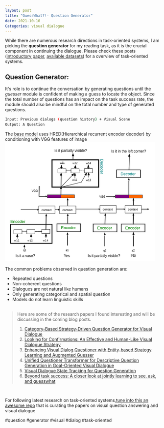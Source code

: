 ```yaml
---
layout: post
title: "GuessWhat?!- Question Generator"
date: 2021-10-10
Categories: visual dialogue
---
```


While there are numerous research directions in task-oriented systems, I am picking the **question generator** for my reading task, as it is the crucial component in continuing the dialogue. Please check these posts ([introductory paper](https://sodhinchu.github.io/2021/10/01/guesswhat-baselines/), [available datasets](https://sodhinchu.github.io/2021/09/29/guesswhat-datasets(2)/)) for a overview of task-oriented systems.

## Question Generator:
It's role is to continue the conversation by generating questions until the *guesser* module is confident of making a guess to locate the object. Since the total number of questions has an impact on the task success rate, the module should also be mindful on the total number and type of generated questions.<br/>
```bash
Input: Previous dialogs (question history) + Visual Scene
Output: A Question
```
The [base model](https://sodhinchu.github.io/2021/10/01/guesswhat-baselines/) uses HRED(Hierarchical recurrent encoder decoder) by conditioning with VGG features of image<br/>
 ![Question Generator Model](/images/base_model_qgen.png)
 
 

The common problems observed in question generation are:<br/>
- Repeated questions
- Non-coherent questions
- Dialogues are not natural like humans
- Only generating categorical and spatial question
- Models do not learn linguistic skills<br/><br/>



> Here are some of the research papers I found interesting and will be discussing in the coming blog posts.<br/>
>
> 1. [Category-Based Strategy-Driven Question Generator for Visual Dialogue](https://aclanthology.org/2021.ccl-1.89.pdf)
> 2. [Looking for Confirmations: An Effective and Human-Like Visual Dialogue Strategy](https://arxiv.org/abs/2109.05312)
> 3. [Enhancing Visual Dialog Questioner with Entity-based Strategy Learning and Augmented Guesser](https://arxiv.org/pdf/2109.02297.pdf)
> 4. [Unified Questioner Transformer for Descriptive Question Generation in Goal-Oriented Visual Dialogue](https://arxiv.org/pdf/2106.15550.pdf)
> 5. [Visual Dialogue State Tracking for Question Generation](https://arxiv.org/pdf/1911.07928.pdf)
> 6. [Beyond task success: A closer look at jointly learning to see, ask, and guesswhat](https://arxiv.org/pdf/1809.03408.pdf)


<br/>

For following latest research on task-oriented systems,[tune into this an awesome repo](https://github.com/jokieleung/awesome-visual-question-answering) that is curating the papers on visual question answering and visual dialogue

#question #generator #visual #dialog #task-oriented

